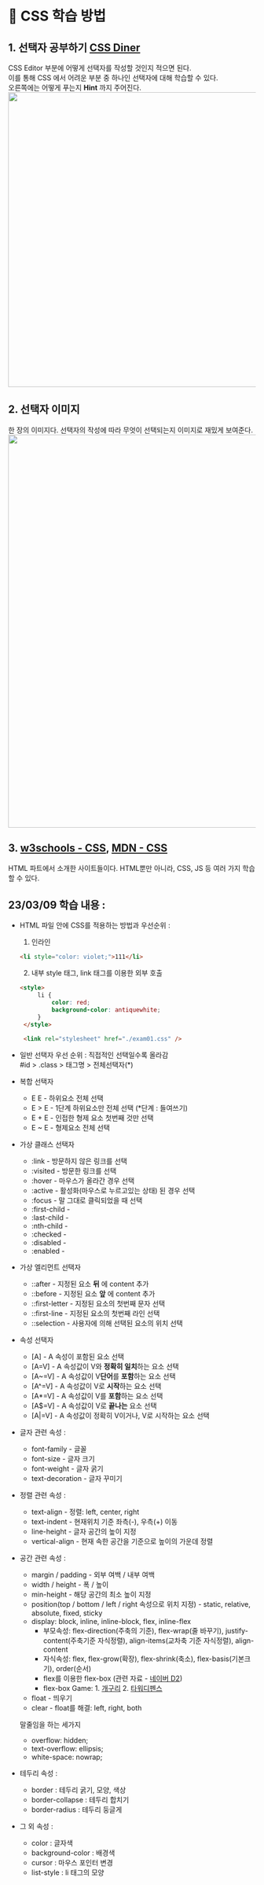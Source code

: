# 🧮 CSS 학습 방법

## 1. 선택자 공부하기 [CSS Diner](https://flukeout.github.io/)
CSS Editor 부분에 어떻게 선택자를 작성할 것인지 적으면 된다.   
이를 통해 CSS 에서 어려운 부분 중 하나인 선택자에 대해 학습할 수 있다.   
오른쪽에는 어떻게 푸는지 **Hint** 까지 주어진다.   
<img src="https://user-images.githubusercontent.com/92148521/223777811-4374ad00-e6e5-4e7f-8bc0-efb8a8a29387.png" width=600px />

## 2. 선택자 이미지
한 장의 이미지다. 선택자의 작성에 따라 무엇이 선택되는지 이미지로 재밌게 보여준다.   
<img src="https://user-images.githubusercontent.com/92148521/225666564-25710141-d30a-4c83-9f40-d3ee4e6a8b69.png" width=800px />


## 3. [w3schools - CSS](https://www.w3schools.com/css/default.asp), [MDN - CSS](https://developer.mozilla.org/ko/docs/Web/CSS)
HTML 파트에서 소개한 사이트들이다. HTML뿐만 아니라, CSS, JS 등 여러 가지 학습할 수 있다.

## 23/03/09 학습 내용 : 
- HTML 파일 안에 CSS를 적용하는 방법과 우선순위 :
  1. 인라인
   ```html
   <li style="color: violet;">111</li>
   ```
  2. 내부 style 태그, link 태그를 이용한 외부 호출
   ```html
   <style>
        li {
            color: red;
            background-color: antiquewhite;
        }
    </style>
    
    <link rel="stylesheet" href="./exam01.css" />
   ```

- 일반 선택자 우선 순위 : 직접적인 선택일수록 올라감   
#id > .class > 태그명 > 전체선택자(*)

- 복합 선택자
   - E E - 하위요소 전체 선택
   - E > E - 1단계 하위요소만 전체 선택 (*단계 : 들여쓰기)
   - E + E - 인접한 형제 요소 첫번째 것만 선택
   - E ~ E - 형제요소 전체 선택

- 가상 클래스 선택자
   - :link - 방문하지 않은 링크를 선택
   - :visited - 방문한 링크를 선택
   - :hover - 마우스가 올라간 경우 선택
   - :active - 활성화(마우스로 누르고있는 상태) 된 경우 선택
   - :focus - 말 그대로 클릭되었을 때 선택
   - :first-child -
   - :last-child -
   - :nth-child -
   - :checked - 
   - :disabled - 
   - :enabled - 
   
- 가상 엘리먼트 선택자
   - ::after - 지정된 요소 **뒤** 에 content 추가
   - ::before - 지정된 요소 **앞** 에 content 추가
   - ::first-letter - 지정된 요소의 첫번째 문자 선택
   - ::first-line - 지정된 요소의 첫번째 라인 선택
   - ::selection - 사용자에 의해 선택된 요소의 위치 선택
   
- 속성 선택자
   - \[A] - A 속성이 포함된 요소 선택
   - \[A=V] - A 속성값이 V와 **정확히 일치**하는 요소 선택
   - \[A~=V] - A 속성값이 V**단어**를 **포함**하는 요소 선택
   - \[A^=V] - A 속성값이 V로 **시작**하는 요소 선택
   - \[A*=V] - A 속성값이 V를 **포함**하는 요소 선택
   - \[A$=V] - A 속성값이 V로 **끝나는** 요소 선택
   - \[A|=V] - A 속성값이 정확히 V이거나, V로 시작하는 요소 선택

- 글자 관련 속성 : 
   - font-family - 글꼴
   - font-size - 글자 크기
   - font-weight - 글자 굵기
   - text-decoration - 글자 꾸미기
   
- 정렬 관련 속성 :
   - text-align - 정렬: left, center, right
   - text-indent - 현재위치 기준 좌측(-), 우측(+) 이동
   - line-height - 글자 공간의 높이 지정
   - vertical-align - 현재 속한 공간을 기준으로 높이의 가운데 정렬
   
- 공간 관련 속성 :
   - margin / padding - 외부 여백 / 내부 여백
   - width / height - 폭 / 높이
   - min-height - 해당 공간의 최소 높이 지정
   - position(top / bottom / left / right 속성으로 위치 지정) - static, relative, absolute, fixed, sticky
   - display: block, inline, inline-block, flex, inline-flex
      - 부모속성: flex-direction(주축의 기준), flex-wrap(줄 바꾸기), justify-content(주축기준 자식정렬), align-items(교차축 기준 자식정렬), align-content
      - 자식속성: flex, flex-grow(확장), flex-shrink(축소), flex-basis(기본크기), order(순서)
      - flex를 이용한 flex-box (관련 자료 - [네이버 D2](https://d2.naver.com/helloworld/8540176))
      - flex-box Game: 1. [개구리](https://flexboxfroggy.com/#ko) 2. [타워디펜스](http://www.flexboxdefense.com/)
   - float - 띄우기
   - clear - float를 해결: left, right, both   
      
   말줄임을 하는 세가지
   - overflow: hidden;
   - text-overflow: ellipsis;
   - white-space: nowrap;
   
   
   
- 테두리 속성 : 
   - border : 테두리 굵기, 모양, 색상
   - border-collapse : 테두리 합치기
   - border-radius : 테두리 둥글게

- 그 외 속성 : 
   - color : 글자색
   - background-color : 배경색
   - cursor : 마우스 포인터 변경
   - list-style : li 태그의 모양

